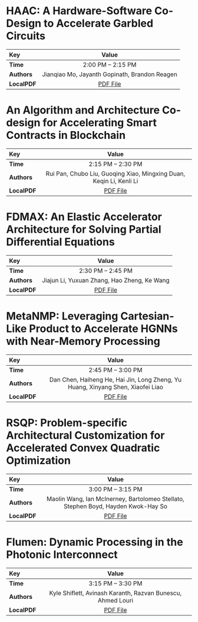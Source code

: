 
# HAAC: A Hardware-Software Co-Design to Accelerate Garbled Circuits

| Key | Value |
:----- | :----: 
|**Time** | 2:00 PM – 2:15 PM |
|**Authors** | Jianqiao Mo, Jayanth Gopinath, Brandon Reagen |
|**LocalPDF** | [PDF File](Mo%20et%20al.%20-%202023%20-%20HAAC%20A%20Hardware-Software%20Co-Design%20to%20Accelerate%20.pdf) |









# An Algorithm and Architecture Co-design for Accelerating Smart Contracts in Blockchain

| Key | Value |
:----- | :----: 
|**Time** | 2:15 PM – 2:30 PM |
|**Authors** | Rui Pan, Chubo Liu, Guoqing Xiao, Mingxing Duan, Keqin Li, Kenli Li |
|**LocalPDF** | [PDF File](Pan%20et%20al.%20-%202023%20-%20An%20Algorithm%20and%20Architecture%20Co-design%20for%20Accele.pdf) |









# FDMAX: An Elastic Accelerator Architecture for Solving Partial Differential Equations

| Key | Value |
:----- | :----: 
|**Time** | 2:30 PM – 2:45 PM |
|**Authors** | Jiajun Li, Yuxuan Zhang, Hao Zheng, Ke Wang |
|**LocalPDF** | [PDF File](Li%20et%20al.%20-%202023%20-%20FDMAX%20An%20Elastic%20Accelerator%20Architecture%20for%20Sol.pdf) |









# MetaNMP: Leveraging Cartesian-Like Product to Accelerate HGNNs with Near-Memory Processing

| Key | Value |
:----- | :----: 
|**Time** | 2:45 PM – 3:00 PM |
|**Authors** | Dan Chen, Haiheng He, Hai Jin, Long Zheng, Yu Huang, Xinyang Shen, Xiaofei Liao |
|**LocalPDF** | [PDF File](Chen%20et%20al.%20-%202023%20-%20MetaNMP%20Leveraging%20Cartesian-Like%20Product%20to%20Acce.pdf) |









# RSQP: Problem-specific Architectural Customization for Accelerated Convex Quadratic Optimization

| Key | Value |
:----- | :----: 
|**Time** | 3:00 PM – 3:15 PM |
|**Authors** | Maolin Wang, Ian McInerney, Bartolomeo Stellato, Stephen Boyd, Hayden Kwok-Hay So |
|**LocalPDF** | [PDF File](Wang%20et%20al.%20-%202023%20-%20RSQP%20Problem-specific%20Architectural%20Customization.pdf) |









# Flumen: Dynamic Processing in the Photonic Interconnect

| Key | Value |
:----- | :----: 
|**Time** | 3:15 PM – 3:30 PM |
|**Authors** | Kyle Shiflett, Avinash Karanth, Razvan Bunescu, Ahmed Louri |
|**LocalPDF** | [PDF File](Shiflett%20et%20al.%20-%202023%20-%20Flumen%20Dynamic%20Processing%20in%20the%20Photonic%20Interco.pdf) |








